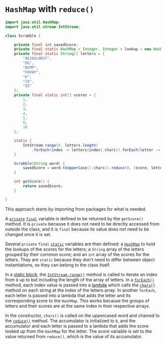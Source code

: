# `HashMap` with `reduce()`

```java
import java.util.HashMap;
import java.util.stream.IntStream;

class Scrabble {

    private final int savedScore;
    private final static HashMap < Integer, Integer > lookup = new HashMap(26);
    private final static String[] letters = {
        "AEIOULNRST",
        "DG",
        "BCMP",
        "FHVWY",
        "K",
        "JX",
        "QZ"
    };
    private final static int[] scores = {
        1,
        2,
        3,
        4,
        5,
        8,
        10
    };

    static {
        IntStream.range(0, letters.length)
            .forEach(index -> letters[index].chars().forEach(letter -> lookup.put(letter, scores[index])));
    }

    Scrabble(String word) {
        savedScore = word.toUpperCase().chars().reduce(0, (score, letter) -> score + lookup.get(letter));
    }

    int getScore() {
        return savedScore;
    }

}
```

This approach starts by importing from packages for what is needed.

A [`private`][private] [`final`][final] variable is defined to be returned by the `getScore()` method.
It is `private` because it does not need to be directly accessed from outside the class, and it is `final`
because its value does not need to be changed once it is set.

Several `private` `final` [`static`][static] variables are then defined:
a [`HashMap`][hashmap] to hold the lookups of the scores for the letters;
a `String` array  of the letters grouped by their common score;
and an `int` array of the scores for the letters.
They are `static` because they don't need to differ between object instantiations, so they can belong to the class itself.

In a [static block][static-block], the [`IntStream.range()`][range] method is called to iterate an index from `0`
up to but including the length of the array of letters.
In a [`forEach()`][foreach] method, each index value is passed into a [lambda][lambda] which calls the [`chars{}`][chars]
method on each string at the index of the letters array.
In another `forEach`, each letter is passed into a lambda that adds the letter and its corresponding score to the `HashMap`.
This works because the groups of letters and their scores are at the same index in their respective arrays.

In the constructor, `chars()` is called on the uppercased word and chained to the [`reduce()`][reduce] method.
The accumulator is initialized to `0`, and the accumulator and each letter is passed to a lambda that adds the score
looked up from the `HashMap` for the letter.
The score variable is set to the value returned from `reduce()`, which is the value of its accumulator.

[private]: https://en.wikibooks.org/wiki/Java_Programming/Keywords/private
[final]: https://en.wikibooks.org/wiki/Java_Programming/Keywords/final
[static]: https://en.wikibooks.org/wiki/Java_Programming/Keywords/static
[hashmap]: https://docs.oracle.com/javase/8/docs/api/java/util/HashMap.html
[static-block]: https://www.geeksforgeeks.org/static-blocks-in-java/
[range]: https://docs.oracle.com/javase/8/docs/api/java/util/stream/IntStream.html#range-int-int-
[foreach]: https://docs.oracle.com/javase/9/docs/api/java/util/Map.html#forEach-java.util.function.BiConsumer-
[lambda]: https://www.geeksforgeeks.org/lambda-expressions-java-8/
[chars]: https://docs.oracle.com/en/java/javase/11/docs/api/java.base/java/lang/String.html#chars()
[reduce]: https://docs.oracle.com/javase/8/docs/api/java/util/stream/IntStream.html#reduce-int-java.util.function.IntBinaryOperator-
